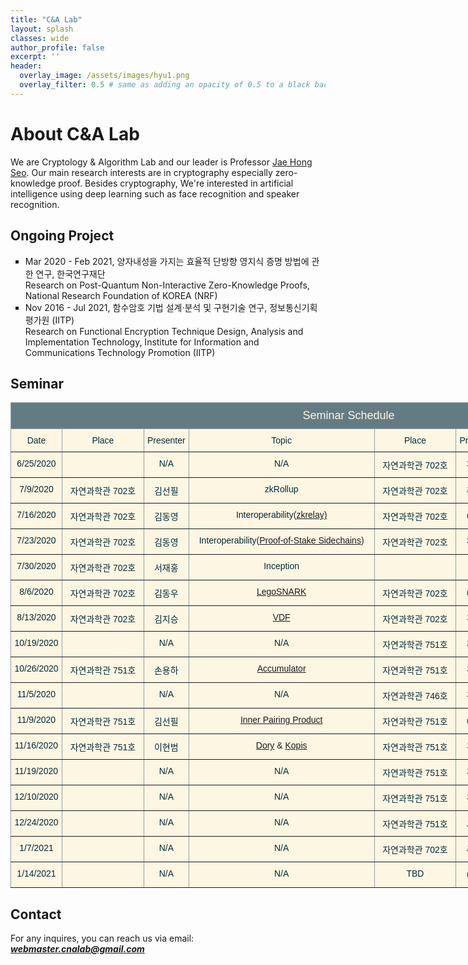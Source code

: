 ```yaml
---
title: "C&A Lab"
layout: splash
classes: wide
author_profile: false
excerpt: ''
header:
  overlay_image: /assets/images/hyu1.png
  overlay_filter: 0.5 # same as adding an opacity of 0.5 to a black background
---
```


# About C&A Lab

We are Cryptology & Algorithm Lab and our leader is Professor [Jae Hong Seo](https://sites.google.com/site/jhsbhs/). Our main research interests are in cryptography especially zero-knowledge proof. Besides cryptography, We're interested in artificial intelligence using deep learning such as face recognition and speaker recognition.

## Ongoing Project

<ul type="square">
    <li>
        Mar 2020 - Feb 2021, 양자내성을 가지는 효율적 단방향 영지식 증명 방법에 관한 연구, 한국연구재단
        <br>
        Research on Post-Quantum Non-Interactive Zero-Knowledge Proofs, National Research Foundation of KOREA (NRF)
    </li>
    <li>
        Nov 2016 - Jul 2021, 함수암호 기법 설계·분석 및 구현기술 연구, 정보통신기획평가원 (IITP)
        <br>
        Research on Functional Encryption Technique Design, Analysis and Implementation Technology, Institute for Information and Communications Technology Promotion (IITP)
    </li>
</ul>    

## Seminar

<style type="text/css">
.tg  {border-collapse:collapse;border-color:#93a1a1;border-spacing:0;}
.tg td{background-color:#fdf6e3;border-color:#93a1a1;border-style:solid;border-width:1px;color:#002b36;
  font-family:Arial, sans-serif;font-size:14px;overflow:hidden;padding:10px 5px;word-break:normal;}
.tg th{background-color:#657b83;border-color:#93a1a1;border-style:solid;border-width:1px;color:#fdf6e3;
  font-family:Arial, sans-serif;font-size:14px;font-weight:normal;overflow:hidden;padding:10px 5px;word-break:normal;}
.tg .tg-c3ow{border-color:inherit;text-align:center;vertical-align:top}
.tg .tg-7jts{border-color:inherit;font-size:18px;text-align:center;vertical-align:top}
</style>
<table class="tg" style="undefined;table-layout: fixed; width: 1082px">
<colgroup>
<col style="width: 82px">
<col style="width: 131px">
<col style="width: 72px">
<col style="width: 297px">
<col style="width: 131px">
<col style="width: 72px">
<col style="width: 297px">
</colgroup>
<thead>
  <tr>
    <th class="tg-7jts" colspan="7">Seminar Schedule</th>
  </tr>
</thead>
<tbody>
  <tr>
    <td class="tg-c3ow">Date</td>
    <td class="tg-c3ow">Place</td>
    <td class="tg-c3ow">Presenter</td>
    <td class="tg-c3ow">Topic</td>
    <td class="tg-c3ow">Place</td>
    <td class="tg-c3ow">Presenter</td>
    <td class="tg-c3ow">Topic</td>
  </tr>
  <tr>
    <td class="tg-c3ow">6/25/2020</td>
    <td class="tg-c3ow"></td>
    <td class="tg-c3ow">N/A</td>
    <td class="tg-c3ow">N/A</td>
    <td class="tg-c3ow">자연과학관 702호</td>
    <td class="tg-c3ow">정희원</td>
      <td class="tg-c3ow"><A href="https://scalingbitcoin.org/papers/mimblewimble.pdf">Mimblewimble</A> &amp; <A href="https://eprint.iacr.org/2019/191.pdf">Zether</A></td>
  </tr>
  <tr>
    <td class="tg-c3ow">7/9/2020</td>
    <td class="tg-c3ow">자연과학관 702호</td>
    <td class="tg-c3ow">김선필</td>
    <td class="tg-c3ow">zkRollup</td>
    <td class="tg-c3ow">자연과학관 702호</td>
    <td class="tg-c3ow">주찬양</td>
      <td class="tg-c3ow"><A href="http://citeseerx.ist.psu.edu/viewdoc/download?doi=10.1.1.217.4200&rep=rep1&type=pdf">GKR</A></td>
  </tr>
  <tr>
    <td class="tg-c3ow">7/16/2020</td>
    <td class="tg-c3ow">자연과학관 702호</td>
    <td class="tg-c3ow">김동영</td>
      <td class="tg-c3ow">Interoperability(<A href="https://eprint.iacr.org/2020/433.pdf">zkrelay)</A></td>
    <td class="tg-c3ow">자연과학관 702호</td>
    <td class="tg-c3ow">이현범</td>
      <td class="tg-c3ow"><A href="https://eprint.iacr.org/2019/099.pdf">Sonic</A></td>
  </tr>
  <tr>
    <td class="tg-c3ow">7/23/2020</td>
    <td class="tg-c3ow">자연과학관 702호</td>
    <td class="tg-c3ow">김동영</td>
      <td class="tg-c3ow">Interoperability(<A href="https://eprint.iacr.org/2018/1239.pdf">Proof-of-Stake Sidechains</A>)</td>
    <td class="tg-c3ow">자연과학관 702호</td>
    <td class="tg-c3ow">정희원</td>
      <td class="tg-c3ow">Interoperability (<A href="https://arxiv.org/pdf/2002.01847.pdf">Zendoo</A>+alpha)</td>
  </tr>
  <tr>
    <td class="tg-c3ow">7/30/2020</td>
    <td class="tg-c3ow">자연과학관 702호</td>
    <td class="tg-c3ow">서재홍</td>
    <td class="tg-c3ow">Inception</td>
    <td class="tg-c3ow"></td>
    <td class="tg-c3ow">N/A</td>
    <td class="tg-c3ow">N/A</td>
  </tr>
  <tr>
    <td class="tg-c3ow">8/6/2020</td>
    <td class="tg-c3ow">자연과학관 702호</td>
    <td class="tg-c3ow">김동우</td>
      <td class="tg-c3ow"><A href="https://eprint.iacr.org/2019/142.pdf">LegoSNARK</A></td>
    <td class="tg-c3ow">자연과학관 702호</td>
    <td class="tg-c3ow">이현범</td>
      <td class="tg-c3ow"><A href="https://eprint.iacr.org/2019/1229.pdf">Supersonic</A></td>
  </tr>
  <tr>
    <td class="tg-c3ow">8/13/2020</td>
    <td class="tg-c3ow">자연과학관 702호</td>
    <td class="tg-c3ow">김지승</td>
      <td class="tg-c3ow"><A href="https://eprint.iacr.org/2018/601.pdf">VDF</A></td>
    <td class="tg-c3ow">자연과학관 702호</td>
    <td class="tg-c3ow">김선필</td>
      <td class="tg-c3ow"><A href="https://eprint.iacr.org/2019/953.pdf">Plonk</A></td>
  </tr>
  <tr>
    <td class="tg-c3ow">10/19/2020</td>
    <td class="tg-c3ow"></td>
    <td class="tg-c3ow">N/A</td>
    <td class="tg-c3ow">N/A</td>
    <td class="tg-c3ow">자연과학관 751호</td>
    <td class="tg-c3ow">주찬양</td>
      <td class="tg-c3ow"><A href="https://eprint.iacr.org/2019/1482.pdf">Virgo</A></td>
  </tr>
  <tr>
    <td class="tg-c3ow">10/26/2020</td>
    <td class="tg-c3ow">자연과학관 751호</td>
    <td class="tg-c3ow">손용하</td>
      <td class="tg-c3ow"><A href="https://eprint.iacr.org/2018/1188.pdf">Accumulator</A></td>
    <td class="tg-c3ow">자연과학관 751호</td>
    <td class="tg-c3ow">김창진</td>
      <td class="tg-c3ow"><A href="https://eprint.iacr.org/2016/260.pdf">Groth16</A></td>
  </tr>
  <tr>
    <td class="tg-c3ow">11/5/2020</td>
    <td class="tg-c3ow"></td>
    <td class="tg-c3ow">N/A</td>
    <td class="tg-c3ow">N/A</td>
    <td class="tg-c3ow">자연과학관 746호</td>
    <td class="tg-c3ow">김창진</td>
      <td class="tg-c3ow"><A href="https://eprint.iacr.org/2016/260.pdf">Groth16</A></td>
  </tr>
  <tr>
    <td class="tg-c3ow">11/9/2020</td>
    <td class="tg-c3ow">자연과학관 751호</td>
    <td class="tg-c3ow">김선필</td>
      <td class="tg-c3ow"><A href="https://eprint.iacr.org/2019/1177.pdf">Inner Pairing Product</A></td>
    <td class="tg-c3ow">자연과학관 751호</td>
    <td class="tg-c3ow">이현범</td>
      <td class="tg-c3ow"><A href="https://eprint.iacr.org/2020/1274.pdf">Dory</A> &amp; <A href="https://eprint.iacr.org/2020/1275.pdf">Kopis</A></td>
  </tr>
  <tr>
    <td class="tg-c3ow">11/16/2020</td>
    <td class="tg-c3ow">자연과학관 751호</td>
    <td class="tg-c3ow">이현범</td>
    <td class="tg-c3ow"><A href="https://eprint.iacr.org/2020/1274.pdf">Dory</A> &amp; <A href="https://eprint.iacr.org/2020/1275.pdf">Kopis</A></td>
    <td class="tg-c3ow">자연과학관 751호</td>
    <td class="tg-c3ow">김동우</td>
    <td class="tg-c3ow">Verifiable Computation on Encrypted Data</td>
  </tr>
  <tr>
    <td class="tg-c3ow">11/19/2020</td>
    <td class="tg-c3ow"></td>
    <td class="tg-c3ow">N/A</td>
    <td class="tg-c3ow">N/A</td>
    <td class="tg-c3ow">자연과학관 751호</td>
    <td class="tg-c3ow">김지승</td>
    <td class="tg-c3ow">Cryptanalysis of LPN</td>
  </tr>
  <tr>
    <td class="tg-c3ow">12/10/2020</td>
    <td class="tg-c3ow"></td>
    <td class="tg-c3ow">N/A</td>
    <td class="tg-c3ow">N/A</td>
    <td class="tg-c3ow">자연과학관 751호</td>
    <td class="tg-c3ow">김선필</td>
    <td class="tg-c3ow"><A href="https://eprint.iacr.org/2020/1274.pdf">Dory</A></td>
  </tr>
  <tr>
    <td class="tg-c3ow">12/24/2020</td>
    <td class="tg-c3ow"></td>
    <td class="tg-c3ow">N/A</td>
    <td class="tg-c3ow">N/A</td>
    <td class="tg-c3ow">자연과학관 751호</td>
    <td class="tg-c3ow">서재홍</td>
    <td class="tg-c3ow"><A href="https://eprint.iacr.org/2020/1274.pdf">Dory</A> &amp; Inception</td>
  </tr>
  <tr>
    <td class="tg-c3ow">1/7/2021</td>
    <td class="tg-c3ow"></td>
    <td class="tg-c3ow">N/A</td>
    <td class="tg-c3ow">N/A</td>
    <td class="tg-c3ow">자연과학관 702호</td>
    <td class="tg-c3ow">주찬양</td>
    <td class="tg-c3ow"><A href="https://papers.nips.cc/paper/2017/file/6048ff4e8cb07aa60b6777b6f7384d52-Paper.pdf">Safetynet</A></td>
  </tr>
  <tr>
    <td class="tg-c3ow">1/14/2021</td>
    <td class="tg-c3ow"></td>
    <td class="tg-c3ow">N/A</td>
    <td class="tg-c3ow">N/A</td>
    <td class="tg-c3ow">TBD</td>
    <td class="tg-c3ow">이현범</td>
    <td class="tg-c3ow">TBD</td>
  </tr>  
</tbody>
</table>

## Contact

For any inquires, you can reach us via email: **_[webmaster.cnalab@gmail.com](mailto:webmaster.cnalab@gmail.com)_**